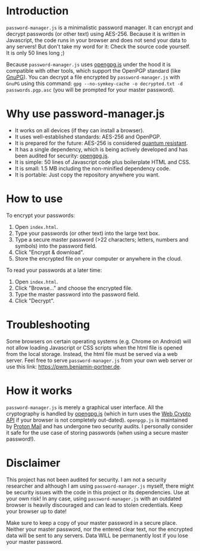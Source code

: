 # Introduction

`password-manager.js` is a minimalistic password manager. It can encrypt and decrypt passwords (or other text) using AES-256. Because it is written in Javascript, the code runs in your browser and does not send your data to any servers! But don't take my word for it: Check the source code yourself. It is only 50 lines long ;) 

Because `password-manager.js` uses [opengpg.js](https://github.com/openpgpjs/openpgpjs) under the hood it is compatible with other tools, which support the OpenPGP standard (like [GnuPG](https://www.gnupg.org/)). You can decrypt a file encrypted by `password-manager.js` with `GnuPG` using this command: `gpg --no-symkey-cache -o decrypted.txt -d passwords.pgp.asc` (you will be prompted for your master password).

# Why use password-manager.js

- It works on all devices (if they can install a browser).
- It uses well-established standards: AES-256 and OpenPGP.
- It is prepared for the future: AES-256 is considered [quantum resistant](https://en.wikipedia.org/wiki/Advanced_Encryption_Standard#Quantum_attacks).
- It has a single dependency, which is being actively developed and has been audited for security: [opengpg.js](https://github.com/openpgpjs/openpgpjs).
- It is simple: 50 lines of Javascript code plus boilerplate HTML and CSS.
- It is small: 1.5 MB including the non-minified dependency code.
- It is portable: Just copy the repository anywhere you want.

# How to use

To encrypt your passwords:
1. Open `index.html`.
2. Type your passwords (or other text) into the large text box.
3. Type a secure master password (>22 characters; letters, numbers and symbols) into the password field.
4. Click "Encrypt & download".
5. Store the encrypted file on your computer or anywhere in the cloud.

To read your passwords at a later time:
1. Open `index.html`.
2. Click "Browse..." and choose the encrypted file.
3. Type the master password into the password field.
4. Click "Decrypt".

# Troubleshooting

Some browsers on certain operating systems (e.g. Chrome on Android) will not allow loading Javascript or CSS scripts when the html file is opened from the local storage. Instead, the html file must be served via a web server. Feel free to serve `password-manager.js` from your own web server or use this link: https://pwm.benjamin-portner.de.

# How it works

`password-manager.js` is merely a graphical user interface. All the cryptography is handled by [opengpg.js](https://github.com/openpgpjs/openpgpjs) (which in turn uses the [Web Crypto API](https://developer.mozilla.org/en-US/docs/Web/API/Web_Crypto_API) if your browser is not completely out-dated). `openpgp.js` is maintained by [Proton Mail](https://proton.me/blog/openpgpjs-email-encryption) and has undergone two security audits. I personally consider it safe for the use case of storing passwords (when using a secure master password!).

# Disclaimer

This project has not been audited for security. I am not a security researcher and although I am using `password-manager.js` myself, there might be security issues with the code in this project or its dependencies. Use at your own risk! In any case, using `password-manager.js` with an outdated browser is heavily discouraged and can lead to stolen credentials. Keep your browser up to date!

Make sure to keep a copy of your master password in a secure place. Neither your master password, nor the entered clear text, nor the encrypted data will be sent to any servers. Data WILL be permanently lost if you lose your master password. 
